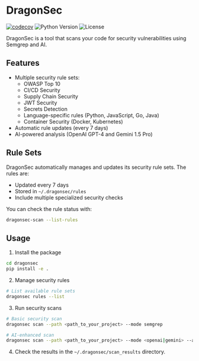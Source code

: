 # DragonSec

<!-- BADGIE TIME -->

[![codecov](https://codecov.io/gh/zjuguxi/dragonsec/branch/main/graph/badge.svg)](https://codecov.io/gh/zjuguxi/dragonsec)
![Python Version](https://img.shields.io/badge/python-3.8%2B-blue)
![License](https://img.shields.io/badge/license-Apache%202-green)  

<!-- END BADGIE TIME -->

DragonSec is a tool that scans your code for security vulnerabilities using Semgrep and AI.

## Features
- Multiple security rule sets:
  - OWASP Top 10
  - CI/CD Security
  - Supply Chain Security
  - JWT Security
  - Secrets Detection
  - Language-specific rules (Python, JavaScript, Go, Java)
  - Container Security (Docker, Kubernetes)
- Automatic rule updates (every 7 days)
- AI-powered analysis (OpenAI GPT-4 and Gemini 1.5 Pro)

## Rule Sets
DragonSec automatically manages and updates its security rule sets. The rules are:
- Updated every 7 days
- Stored in `~/.dragonsec/rules`
- Include multiple specialized security checks

You can check the rule status with:
```bash
dragonsec-scan --list-rules
```

## Usage

1. Install the package
```bash
cd dragonsec
pip install -e .
```

2. Manage security rules
```bash
# List available rule sets
dragonsec rules --list
```

3. Run security scans
```bash
# Basic security scan
dragonsec scan --path <path_to_your_project> --mode semgrep

# AI-enhanced scan
dragonsec scan --path <path_to_your_project> --mode <openai|gemini> --api-key <your_api_key>
```

4. Check the results in the `~/.dragonsec/scan_results` directory.